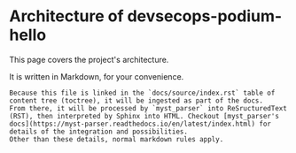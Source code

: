 # Architecture of devsecops-podium-hello

This page covers the project's architecture.

It is written in Markdown, for your convenience.


```{note}
Because this file is linked in the `docs/source/index.rst` table of content tree (toctree), it will be ingested as part of the docs.
From there, it will be processed by `myst_parser` into ReSructuredText (RST), then interpreted by Sphinx into HTML. Checkout [myst_parser's docs](https://myst-parser.readthedocs.io/en/latest/index.html) for details of the integration and possibilities.
Other than these details, normal markdown rules apply.
```
